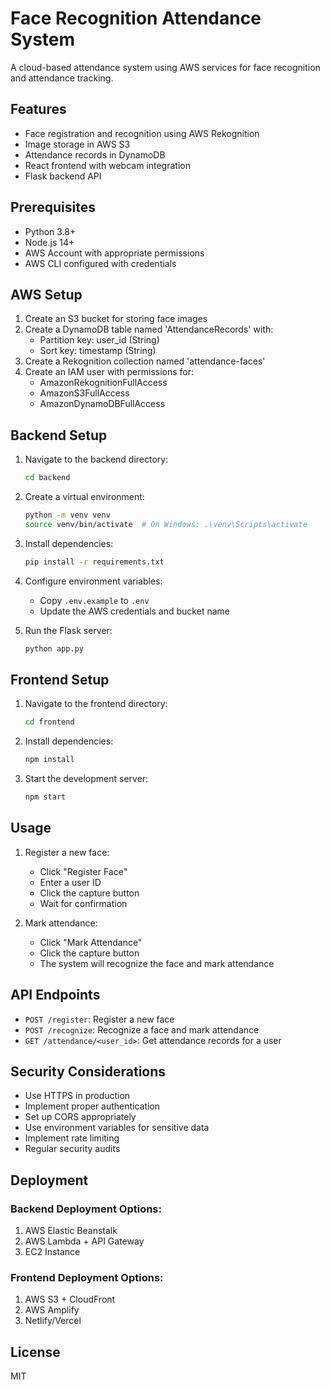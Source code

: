 # Face Recognition Attendance System

A cloud-based attendance system using AWS services for face recognition and attendance tracking.

## Features

- Face registration and recognition using AWS Rekognition
- Image storage in AWS S3
- Attendance records in DynamoDB
- React frontend with webcam integration
- Flask backend API

## Prerequisites

- Python 3.8+
- Node.js 14+
- AWS Account with appropriate permissions
- AWS CLI configured with credentials

## AWS Setup

1. Create an S3 bucket for storing face images
2. Create a DynamoDB table named 'AttendanceRecords' with:
   - Partition key: user_id (String)
   - Sort key: timestamp (String)
3. Create a Rekognition collection named 'attendance-faces'
4. Create an IAM user with permissions for:
   - AmazonRekognitionFullAccess
   - AmazonS3FullAccess
   - AmazonDynamoDBFullAccess

## Backend Setup

1. Navigate to the backend directory:
   ```bash
   cd backend
   ```

2. Create a virtual environment:
   ```bash
   python -m venv venv
   source venv/bin/activate  # On Windows: .\venv\Scripts\activate
   ```

3. Install dependencies:
   ```bash
   pip install -r requirements.txt
   ```

4. Configure environment variables:
   - Copy `.env.example` to `.env`
   - Update the AWS credentials and bucket name

5. Run the Flask server:
   ```bash
   python app.py
   ```

## Frontend Setup

1. Navigate to the frontend directory:
   ```bash
   cd frontend
   ```

2. Install dependencies:
   ```bash
   npm install
   ```

3. Start the development server:
   ```bash
   npm start
   ```

## Usage

1. Register a new face:
   - Click "Register Face"
   - Enter a user ID
   - Click the capture button
   - Wait for confirmation

2. Mark attendance:
   - Click "Mark Attendance"
   - Click the capture button
   - The system will recognize the face and mark attendance

## API Endpoints

- `POST /register`: Register a new face
- `POST /recognize`: Recognize a face and mark attendance
- `GET /attendance/<user_id>`: Get attendance records for a user

## Security Considerations

- Use HTTPS in production
- Implement proper authentication
- Set up CORS appropriately
- Use environment variables for sensitive data
- Implement rate limiting
- Regular security audits

## Deployment

### Backend Deployment Options:

1. AWS Elastic Beanstalk
2. AWS Lambda + API Gateway
3. EC2 Instance

### Frontend Deployment Options:

1. AWS S3 + CloudFront
2. AWS Amplify
3. Netlify/Vercel

## License

MIT 